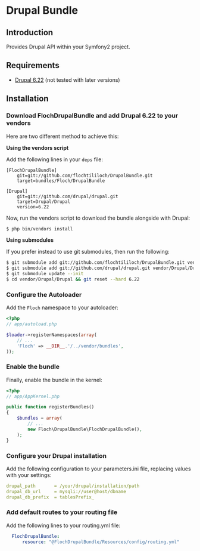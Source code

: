 Drupal Bundle
====================

Introduction
---------------------

Provides Drupal API within your Symfony2 project.


Requirements
---------------------

* [Drupal 6.22](https://github.com/drupal/drupal/tree/6.22 "Drupal 6.22 on Github") (not tested with later versions)


Installation
---------------------

### Download FlochDrupalBundle and add Drupal 6.22 to your vendors

Here are two different method to achieve this:

**Using the vendors script**

Add the following lines in your `deps` file:

```
[FlochDrupalBundle]
    git=git://github.com/flochtililoch/DrupalBundle.git
    target=bundles/Floch/DrupalBundle

[Drupal]
    git=git://github.com/drupal/drupal.git
    target=Drupal/Drupal
    version=6.22
```

Now, run the vendors script to download the bundle alongside with Drupal:

``` bash
$ php bin/vendors install
```


**Using submodules**

If you prefer instead to use git submodules, then run the following:

``` bash
$ git submodule add git://github.com/flochtililoch/DrupalBundle.git vendor/bundles/Floch/DrupalBundle
$ git submodule add git://github.com/drupal/drupal.git vendor/Drupal/Drupal
$ git submodule update --init
$ cd vendor/Drupal/Drupal && git reset --hard 6.22
```

### Configure the Autoloader

Add the `Floch` namespace to your autoloader:

``` php
<?php
// app/autoload.php

$loader->registerNamespaces(array(
    // ...
    'Floch' => __DIR__.'/../vendor/bundles',
));
```

### Enable the bundle

Finally, enable the bundle in the kernel:

``` php
<?php
// app/AppKernel.php

public function registerBundles()
{
    $bundles = array(
        // ...
        new Floch\DrupalBundle\FlochDrupalBundle(),
    );
}
```


### Configure your Drupal installation

Add the following configuration to your parameters.ini file, replacing values with your settings:

``` yaml
drupal_path       = /your/drupal/installation/path
drupal_db_url     = mysqli://user@host/dbname
drupal_db_prefix  = tablesPrefix_
```


### Add default routes to your routing file

Add the following lines to your routing.yml file:

```yaml
  FlochDrupalBundle:
      resource: "@FlochDrupalBundle/Resources/config/routing.yml"
```